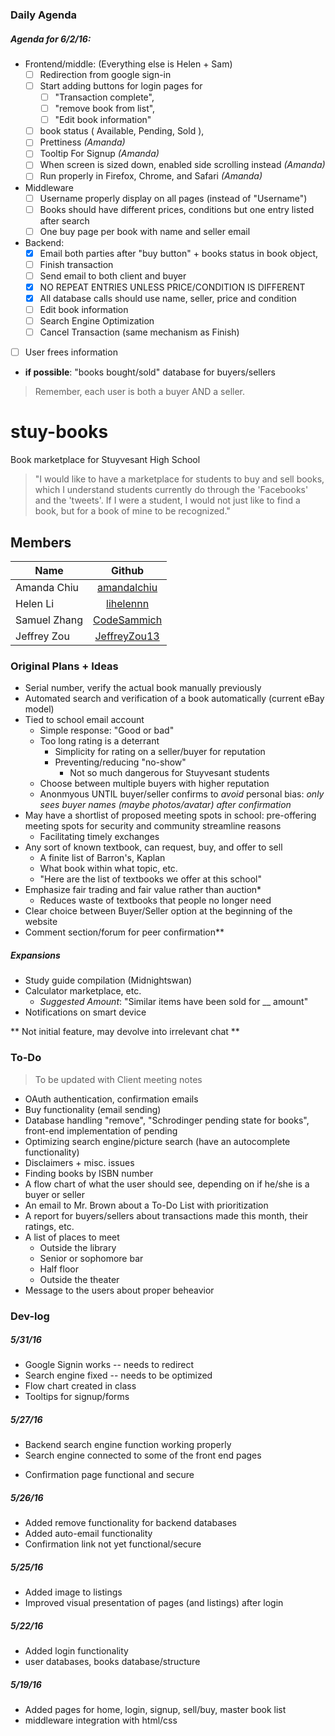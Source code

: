 ### Daily Agenda

##### Agenda for 6/2/16:

- Frontend/middle: (Everything else is Helen + Sam)
	- [ ] Redirection from google sign-in
	- [ ] Start adding buttons for login pages for
		- [ ] "Transaction complete",
		- [ ] "remove book from list",
		- [ ] "Edit book information"
	- [ ] book status ( Available, Pending, Sold ),
	- [ ] Prettiness *(Amanda)*
	- [ ] Tooltip For Signup *(Amanda)*
	- [ ] When screen is sized down, enabled side scrolling instead *(Amanda)*
	- [ ] Run properly in Firefox, Chrome, and Safari *(Amanda)*
- Middleware
	- [ ] Username properly display on all pages (instead of "Username")
	- [ ] Books should have different prices, conditions but one entry listed after search
	 - [ ] One buy page per book with name and seller email
- Backend:
	- [x] Email both parties after "buy button" + books status in book object,
	- [ ] Finish transaction
	 - [ ] Send email to both client and buyer
	- [x] NO REPEAT ENTRIES UNLESS PRICE/CONDITION IS DIFFERENT
	- [x] All database calls should use name, seller, price and condition
	- [ ] Edit book information 
	- [ ] Search Engine Optimization
	- [ ] Cancel Transaction (same mechanism as Finish)
	
 - [ ] User frees information

- **if possible**: "books bought/sold" database for buyers/sellers

> Remember, each user is both a buyer AND a seller.




# stuy-books
Book marketplace for Stuyvesant High School

> "I would like to have a marketplace for students to buy and sell books, which I understand students currently do through the 'Facebooks' and the 'tweets'. If I were a student, I would not just like to find a book, but for a book of mine to be recognized."

## Members
| Name        | Github           |
| ------------- |:-------------:|
| Amanda Chiu  | [amandalchiu](https://github.com/amandalchiu)           |
| Helen Li    | [lihelennn](https://github.com/lihelennn)      |
| Samuel Zhang |[CodeSammich](https://github.com/CodeSammich)  |
| Jeffrey Zou |[JeffreyZou13](https://github.com/JeffreyZou13) |

### Original Plans + Ideas
- Serial number, verify the actual book manually previously
- Automated search and verification of a book automatically (current eBay model)
- Tied to school email account
  - Simple response: "Good or bad"
  - Too long rating is a deterrant
    - Simplicity for rating on a seller/buyer for reputation
	- Preventing/reducing "no-show"
	  - Not so much dangerous for Stuyvesant students
  - Choose between multiple buyers with higher reputation
  - Anonmyous UNTIL buyer/seller confirms to _avoid_ personal bias: _only sees buyer names (maybe photos/avatar) after confirmation_
- May have a shortlist of proposed meeting spots in school: pre-offering meeting spots for security and community streamline reasons
  - Facilitating timely exchanges
- Any sort of known textbook, can request, buy, and offer to sell
  - A finite list of Barron's, Kaplan
  - What book within what topic, etc.
  - "Here are the list of textbooks we offer at this school"
- Emphasize fair trading and fair value rather than auction*
  - Reduces waste of textbooks that people no longer need
- Clear choice between Buyer/Seller option at the beginning of the website
- Comment section/forum for peer confirmation**

##### Expansions
- Study guide compilation (Midnightswan)
- Calculator marketplace, etc.
  - *Suggested Amount*: "Similar items have been sold for __ amount"
- Notifications on smart device

** Not initial feature, may devolve into irrelevant chat **

### To-Do
> To be updated with Client meeting notes
- OAuth authentication, confirmation emails
- Buy functionality (email sending)
- Database handling "remove", "Schrodinger pending state for books", front-end implementation of pending
- Optimizing search engine/picture search (have an autocomplete functionality)
- Disclaimers + misc. issues
- Finding books by ISBN number
- A flow chart of what the user should see, depending on if he/she is a buyer or seller
- An email to Mr. Brown about a To-Do List with prioritization
- A report for buyers/sellers about transactions made this month, their ratings, etc.
- A list of places to meet
	- Outside the library
	- Senior or sophomore bar
	- Half floor
	- Outside the theater
- Message to the users about proper beheavior

### Dev-log
##### 5/31/16
- Google Signin works -- needs to redirect
- Search engine fixed -- needs to be optimized
- Flow chart created in class
- Tooltips for signup/forms


##### 5/27/16
- Backend search engine function working properly
- Search engine connected to some of the front end pages
* Confirmation page functional and secure

##### 5/26/16
- Added remove functionality for backend databases
- Added auto-email functionality
- Confirmation link not yet functional/secure

##### 5/25/16
- Added image to listings
- Improved visual presentation of pages (and listings) after login

##### 5/22/16
- Added login functionality
 - user databases, books database/structure

##### 5/19/16
- Added pages for home, login, signup, sell/buy, master book list
- middleware integration with html/css
